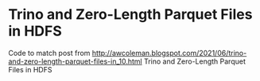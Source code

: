 # Trino and Zero-Length Parquet Files in HDFS

Code to match post from http://awcoleman.blogspot.com/2021/06/trino-and-zero-length-parquet-files-in_10.html
Trino and Zero-Length Parquet Files in HDFS
